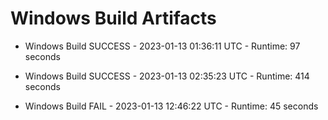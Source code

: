 # Windows Build Artifacts

* Windows Build SUCCESS - 2023-01-13 01:36:11 UTC - Runtime: 97 seconds

* Windows Build SUCCESS - 2023-01-13 02:35:23 UTC - Runtime: 414 seconds

* Windows Build FAIL - 2023-01-13 12:46:22 UTC - Runtime: 45 seconds
